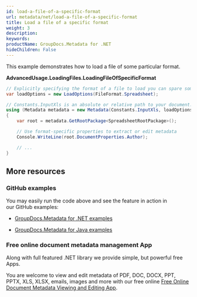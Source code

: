 ```yaml
---
id: load-a-file-of-a-specific-format
url: metadata/net/load-a-file-of-a-specific-format
title: Load a file of a specific format
weight: 3
description: 
keywords: 
productName: GroupDocs.Metadata for .NET
hideChildren: False
---
```

This example demonstrates how to load a file of some particular format.

**AdvancedUsage.LoadingFiles.LoadingFileOfSpecificFormat**

```csharp
// Explicitly specifying the format of a file to load you can spare some time on detecting the format
var loadOptions = new LoadOptions(FileFormat.Spreadsheet);

// Constants.InputXls is an absolute or relative path to your document. Ex: @"C:\Docs\source.xls"
using (Metadata metadata = new Metadata(Constants.InputXls, loadOptions))
{
	var root = metadata.GetRootPackage<SpreadsheetRootPackage>();

	// Use format-specific properties to extract or edit metadata
	Console.WriteLine(root.DocumentProperties.Author);

	// ...
}
```

## More resources

### GitHub examples

You may easily run the code above and see the feature in action in our GitHub examples:

*   [GroupDocs.Metadata for .NET examples](https://github.com/groupdocs-metadata/GroupDocs.Metadata-for-.NET)
    
*   [GroupDocs.Metadata for Java examples](https://github.com/groupdocs-metadata/GroupDocs.Metadata-for-Java)
    

### Free online document metadata management App

Along with full featured .NET library we provide simple, but powerful free Apps.

You are welcome to view and edit metadata of PDF, DOC, DOCX, PPT, PPTX, XLS, XLSX, emails, images and more with our free online [Free Online Document Metadata Viewing and Editing App](https://products.groupdocs.app/metadata).
